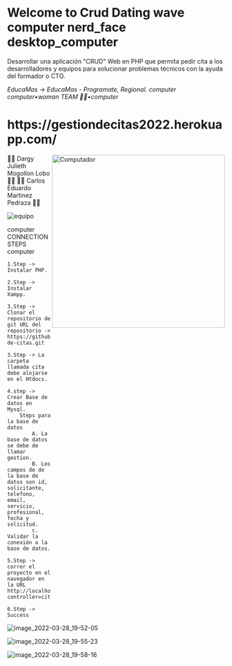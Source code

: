  <h1> Welcome to Crud Dating wave computer nerd_face desktop_computer </h1>

<p> Desarrollar una aplicación "CRUD" Web en PHP que permita pedir cita a los desarrolladores y equipos para solucionar problemas técnicos con la ayuda del formador o CTO.

<p><em> EducaMas -> EducaMas - Programate, Regional. computer
computer•woman TEAM 👨🏻•computer </br>
</em></p>
 <h1> https://gestiondecitas2022.herokuapp.com/ </h1>

<img src="https://raw.githubusercontent.com/MicaelliMedeiros/micaellimedeiros/master/image/computer-illustration.png" min-width="400px" max-width="400px" width="400px" align="right" alt="Computador">

👩‍💻 Dargy Julieth Mogollon Lobo 👩‍💻
👨‍💻 Carlos Eduardo Martinez Pedraza 👨‍💻 

![equipo](https://user-images.githubusercontent.com/90289472/160510023-5c6da2fb-fcff-4ab3-9981-8edd756b84fd.gif)


computer CONNECTION STEPS computer

    1.Step -> Instalar PHP.

    2.Step -> Instalar Xampp.

    3.Step -> Clonar el repositorio de git URL del repositorio -> https://github.com/marvintt/gestion-de-citas.git

    3.Step -> La carpeta llamada cita debe alojarse en el Htdocs.

    4.step -> Crear Base de datos en Mysql.
        Steps para la base de datos
            A. La base de datos se debe de llamar gestion.
            B. Los campos de de la base de datos son id, solicitante, telefono, email, servicio, profesional, fecha y solicitud.
            c. Validar la conexión a la base de datos.

    5.Step -> correr el proyecto en el navegador en la URL http://localhost/Sistema/?controller=cita&&action=landing

    6.Step -> Success

![image_2022-03-28_19-52-05](https://user-images.githubusercontent.com/90289472/160511022-b4bf6f6b-20da-4aac-943a-d549b7f9b741.png)


![image_2022-03-28_19-55-23](https://user-images.githubusercontent.com/90289472/160511138-1f0ba0f0-a36e-4fa2-84c8-b5b48d7a32b9.png)


![image_2022-03-28_19-58-16](https://user-images.githubusercontent.com/90289472/160511379-f8b300ce-8c90-4299-a5d4-2699946c9960.png)




